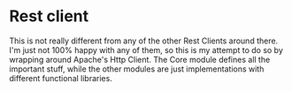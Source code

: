 Rest client
===

This is not really different from any of the other Rest Clients around there. I'm just not 100% happy with any of them, so this is my attempt to do so by wrapping around Apache's Http Client. The Core module defines all the important stuff, while the other modules are just implementations with different functional libraries.

